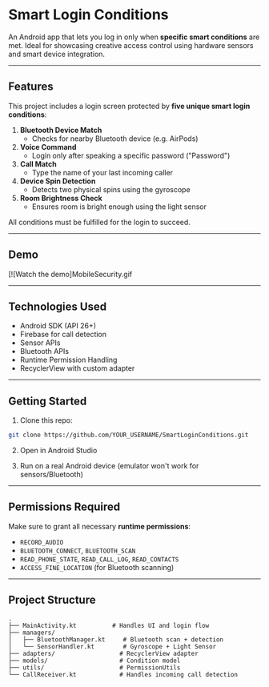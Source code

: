 # Smart Login Conditions 

An Android app that lets you log in only when **specific smart conditions** are met. Ideal for showcasing creative access control using hardware sensors and smart device integration.

---

## Features

This project includes a login screen protected by **five unique smart login conditions**:

1. **Bluetooth Device Match**
   - Checks for nearby Bluetooth device (e.g. AirPods)
2. **Voice Command**
   - Login only after speaking a specific password ("Password")
3. **Call Match**
   - Type the name of your last incoming caller
4. **Device Spin Detection**
   - Detects two physical spins using the gyroscope
5. **Room Brightness Check**
   - Ensures room is bright enough using the light sensor

All conditions must be fulfilled for the login to succeed.

---

## Demo

[![Watch the demo]MobileSecurity.gif

---

## Technologies Used

- Android SDK (API 26+)
- Firebase for call detection
- Sensor APIs
- Bluetooth APIs
- Runtime Permission Handling
- RecyclerView with custom adapter

---

## Getting Started

1. Clone this repo:
```bash
git clone https://github.com/YOUR_USERNAME/SmartLoginConditions.git
```

2. Open in Android Studio

3. Run on a real Android device (emulator won't work for sensors/Bluetooth)

---

## Permissions Required

Make sure to grant all necessary **runtime permissions**:

- `RECORD_AUDIO`
- `BLUETOOTH_CONNECT`, `BLUETOOTH_SCAN`
- `READ_PHONE_STATE`, `READ_CALL_LOG`, `READ_CONTACTS`
- `ACCESS_FINE_LOCATION` (for Bluetooth scanning)

---

## Project Structure

```text
.
├── MainActivity.kt          # Handles UI and login flow
├── managers/
│   ├── BluetoothManager.kt     # Bluetooth scan + detection
│   └── SensorHandler.kt        # Gyroscope + Light Sensor
├── adapters/                  # RecyclerView adapter
├── models/                    # Condition model
├── utils/                     # PermissionUtils
└── CallReceiver.kt            # Handles incoming call detection
```


